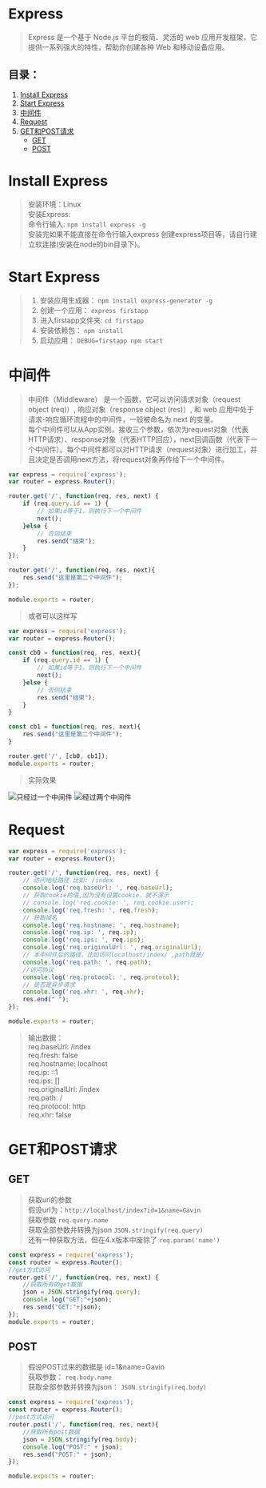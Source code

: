 # Express
> Express 是一个基于 Node.js 平台的极简、灵活的 web 应用开发框架，它提供一系列强大的特性，帮助你创建各种 Web 和移动设备应用。

## 目录：
1. [Install Express](#install-express) 
2. [Start Express](#start-express)
3. [中间件](#中间件) 
4. [Request](#request)
5. [GET和POST请求](#get和post请求)
	- [GET](#get)
	- [POST](#post)

# Install Express
> 安装环境：Linux<br>
> 安装Express:<br>
> 命令行输入: `npm install express -g`<br>
> 安装完如果不能直接在命令行输入express 创建express项目等，请自行建立软连接(安装在node的bin目录下)。

# Start Express 
> 1. 安装应用生成器： `npm install express-generator -g`
> 2. 创建一个应用： `express firstapp`
> 3. 进入firstapp文件夹: `cd firstapp`
> 4. 安装依赖包： `npm install`
> 5. 启动应用： `DEBUG=firstapp npm start`

# 中间件
> 中间件（Middleware） 是一个函数，它可以访问请求对象（request object (req)）, 响应对象（response object (res)）, 和 web 应用中处于请求-响应循环流程中的中间件，一般被命名为 next 的变量。<br>每个中间件可以从App实例，接收三个参数，依次为request对象（代表HTTP请求）、response对象（代表HTTP回应），next回调函数（代表下一个中间件）。每个中间件都可以对HTTP请求（request对象）进行加工，并且决定是否调用next方法，将request对象再传给下一个中间件。

```javascript
var express = require('express');
var router = express.Router();

router.get('/', function(req, res, next) {
	if (req.query.id == 1) {
		// 如果id等于1，则执行下一个中间件
		next();
	}else {
		// 否则结束
		res.send("结束");
	}
});

router.get('/', function(req, res, next){
	res.send("这里是第二个中间件");
});

module.exports = router;
```

> 或者可以这样写

```javascript
var express = require('express');
var router = express.Router();

const cb0 = function(req, res, next){
	if (req.query.id == 1) {
		// 如果id等于1，则执行下一个中间件
		next();
	}else {
		// 否则结束
		res.send("结束");
	}
}

const cb1 = function(req, res, next){
	res.send("这里是第二个中间件");
}

router.get('/', [cb0, cb1]);
module.exports = router;
```
> 实际效果

![只经过一个中间件](http://i.imgur.com/m9IAXHg.png)
![经过两个中间件](http://i.imgur.com/TmlUlig.png)

# Request
```javascript
var express = require('express');
var router = express.Router();

router.get('/', function(req, res, next) {
	// 访问地址路径 比如: /index
	console.log('req.baseUrl: ', req.baseUrl);
	// 获取cookie的值,因为没有设置cookie，就不演示
	// console.log('req.cookie: ', req.cookie.user);
	console.log('req.fresh: ', req.fresh);
	// 获取域名
	console.log('req.hostname: ', req.hostname);
	console.log('req.ip: ', req.ip);
	console.log('req.ips: ', req.ips);
	console.log('req.originalUrl: ', req.originalUrl);
	// 本中间件后的路径，比如访问localhost/index/ ,path就是/
	console.log('req.path: ', req.path);
	//访问协议
	console.log('req.protocol: ', req.protocol);
	// 是否是异步请求
	console.log('req.xhr: ', req.xhr);
	res.end(" ");
});

module.exports = router;
```
> 输出数据：<br>
> req.baseUrl:  /index<br>
> req.fresh:  false<br>
> req.hostname:  localhost<br>
> req.ip:  ::1<br>
> req.ips:  []<br>
> req.originalUrl:  /index<br>
> req.path:  /<br>
> req.protocol:  http<br>
> req.xhr:  false<br>

# GET和POST请求
## GET
> 获取url的参数<br>
> 假设url为：`http://localhost/index?id=1&name=Gavin`<br>
> 获取参数 `req.query.name`<br>
> 获取全部参数并转换为json `JSON.stringify(req.query)`<br>
> 还有一种获取方法，但在4.x版本中废除了 `req.param('name')`

```javascript
const express = require('express');
const router = express.Router();
//get方式访问
router.get('/', function(req, res, next) {
	//获取所有的get数据
	json = JSON.stringify(req.query);
	console.log("GET:"+json);
	res.send("GET:"+json);
});
module.exports = router;
```

## POST
> 假设POST过来的数据是 id=1&name=Gavin<br>
> 获取参数： `req.body.name`<br>
> 获取全部参数并转换为json： `JSON.stringify(req.body)`

```javascript
const express = require('express');
const router = express.Router();
//post方式访问
router.post('/', function(req, res, next){
	//获取所有post数据
	json = JSON.stringify(req.body);
	console.log("POST:" + json);
	res.send("POST:" + json);
});

module.exports = router;
```